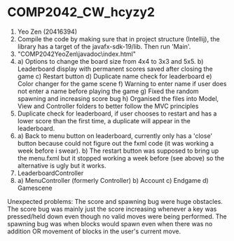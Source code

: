 # COMP2042_CW_hcyzy2
1. Yeo Zen (20416394)
2. Compile the code by making sure that in project structure (Intellij), the library has a target of the javafx-sdk-19/lib. Then run 'Main'.
3. "COMP2042YeoZen\javadoc\index.html"
4. a) Options to change the board size from 4x4 to 3x3 and 5x5.
   b) Leaderboard display with permanent scores saved after closing the game
   c) Restart button
   d) Duplicate name check for leaderboard
   e) Color changer for the game scene
   f) Warning to enter name if user does not enter a name before playing the game
   g) Fixed the random spawning and increasing score bug
   h) Organised the files into Model, View and Controller folders to better follow the MVC               principles
5. Duplicate check for leaderboard, if user chooses to restart and has a lower score than the          first time, a duplicate will appear in the leaderboard.
6. a) Back to menu button on leaderboard, currently only has a 'close' button because could not
      figure out the fxml code (it was working a week before i swear).
   b) The restart button was supposed to bring up the menu.fxml but it stopped working a week             before (see above) so the alternative is ugly but it works.
7. LeaderboardController
8. a) MenuController (formerly Controller)
   b) Account
   c) Endgame
   d) Gamescene
   
Unexpected problems:
The score and spawning bug were huge obstacles. The score bug was mainly just the score increasing whenever a key was pressed/held down even though no valid moves were being performed. The spawning bug was when blocks would spawn even when there was no addition OR movement of blocks in the user's current move.
